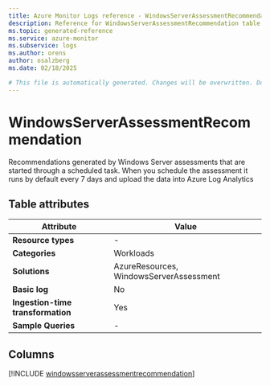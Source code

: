 ```yaml
---
title: Azure Monitor Logs reference - WindowsServerAssessmentRecommendation
description: Reference for WindowsServerAssessmentRecommendation table in Azure Monitor Logs.
ms.topic: generated-reference
ms.service: azure-monitor
ms.subservice: logs
ms.author: orens
author: osalzberg
ms.date: 02/18/2025

# This file is automatically generated. Changes will be overwritten. Do not change this file directly.
---
```


# WindowsServerAssessmentRecommendation

Recommendations generated by Windows Server assessments that are started through a scheduled task. When you schedule the assessment it runs by default every 7 days and upload the data into Azure Log Analytics


## Table attributes

|Attribute|Value|
|---|---|
|**Resource types**|-|
|**Categories**|Workloads|
|**Solutions**| AzureResources, WindowsServerAssessment|
|**Basic log**|No|
|**Ingestion-time transformation**|Yes|
|**Sample Queries**|-|



## Columns
  
[!INCLUDE [windowsserverassessmentrecommendation](~/reusable-content/ce-skilling/azure/includes/azure-monitor/reference/tables/windowsserverassessmentrecommendation-include.md)]
